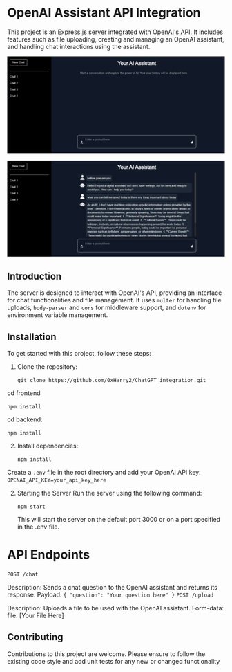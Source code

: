 # OpenAI Assistant API Integration

This project is an Express.js server integrated with OpenAI's API. It includes features such as file uploading, creating and managing an OpenAI assistant, and handling chat interactions using the assistant.

![alt text](./design-images/screenshot.PNG)

![alt text](./design-images/chat-design.PNG)

## Introduction

The server is designed to interact with OpenAI's API, providing an interface for chat functionalities and file management. It uses `multer` for handling file uploads, `body-parser` and `cors` for middleware support, and `dotenv` for environment variable management.

## Installation

To get started with this project, follow these steps:

1. Clone the repository:

   ```
   git clone https://github.com/0xHarry2/ChatGPT_integration.git
   ```
cd frontend

```
npm install
```

cd backend:

```
npm install
```


2. Install dependencies:

   ```
   npm install
   ```


Create a `.env` file in the root directory and add your OpenAI API key:
` OPENAI_API_KEY=your_api_key_here`

2. Starting the Server
   Run the server using the following command:

   ```
   npm start
   ```

   This will start the server on the default port 3000 or on a port specified in the .env file.

# API Endpoints

`POST /chat`

Description: Sends a chat question to the OpenAI assistant and returns its response.
Payload: `{ "question": "Your question here" }`
`POST /upload`

Description: Uploads a file to be used with the OpenAI assistant.
Form-data: file: [Your File Here]

## Contributing

Contributions to this project are welcome. Please ensure to follow the existing code style and add unit tests for any new or changed functionality
